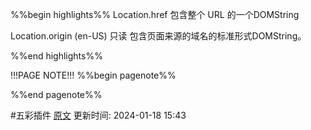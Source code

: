 %%begin highlights%%
Location.href
包含整个 URL 的一个DOMString

Location.origin (en-US) 只读
包含页面来源的域名的标准形式DOMString。

%%end highlights%%

!!!PAGE NOTE!!!
%%begin pagenote%%

%%end pagenote%%

 #五彩插件 [原文](https://developer.mozilla.org/zh-CN/docs/Web/API/Location)
更新时间: 2024-01-18 15:43